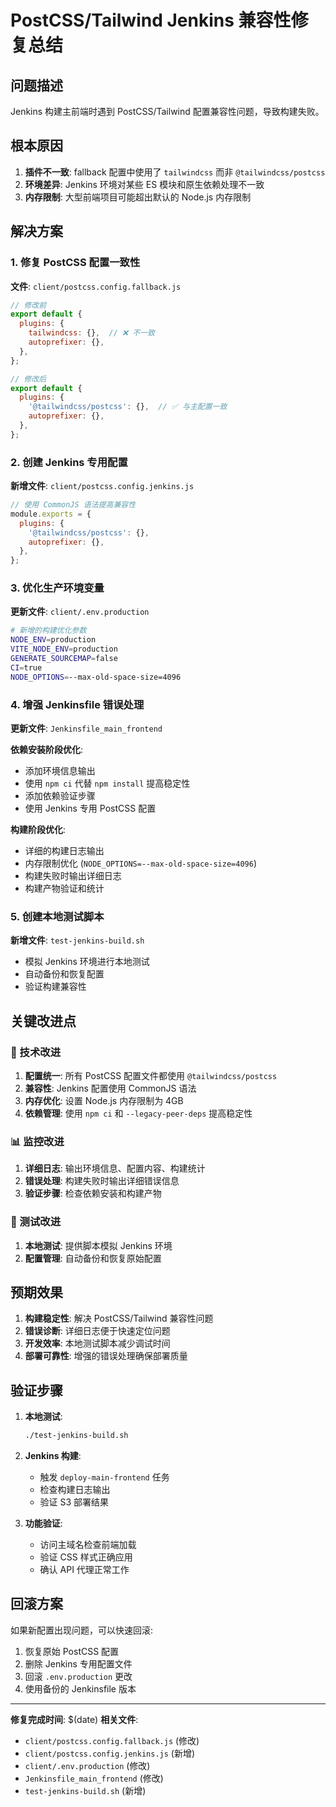 # PostCSS/Tailwind Jenkins 兼容性修复总结

## 问题描述
Jenkins 构建主前端时遇到 PostCSS/Tailwind 配置兼容性问题，导致构建失败。

## 根本原因
1. **插件不一致**: fallback 配置中使用了 `tailwindcss` 而非 `@tailwindcss/postcss`
2. **环境差异**: Jenkins 环境对某些 ES 模块和原生依赖处理不一致
3. **内存限制**: 大型前端项目可能超出默认的 Node.js 内存限制

## 解决方案

### 1. 修复 PostCSS 配置一致性
**文件**: `client/postcss.config.fallback.js`
```javascript
// 修改前
export default {
  plugins: {
    tailwindcss: {},  // ❌ 不一致
    autoprefixer: {},
  },
};

// 修改后
export default {
  plugins: {
    '@tailwindcss/postcss': {},  // ✅ 与主配置一致
    autoprefixer: {},
  },
};
```

### 2. 创建 Jenkins 专用配置
**新增文件**: `client/postcss.config.jenkins.js`
```javascript
// 使用 CommonJS 语法提高兼容性
module.exports = {
  plugins: {
    '@tailwindcss/postcss': {},
    autoprefixer: {},
  },
};
```

### 3. 优化生产环境变量
**更新文件**: `client/.env.production`
```bash
# 新增的构建优化参数
NODE_ENV=production
VITE_NODE_ENV=production
GENERATE_SOURCEMAP=false
CI=true
NODE_OPTIONS=--max-old-space-size=4096
```

### 4. 增强 Jenkinsfile 错误处理
**更新文件**: `Jenkinsfile_main_frontend`

**依赖安装阶段优化**:
- 添加环境信息输出
- 使用 `npm ci` 代替 `npm install` 提高稳定性
- 添加依赖验证步骤
- 使用 Jenkins 专用 PostCSS 配置

**构建阶段优化**:
- 详细的构建日志输出
- 内存限制优化 (`NODE_OPTIONS=--max-old-space-size=4096`)
- 构建失败时输出详细日志
- 构建产物验证和统计

### 5. 创建本地测试脚本
**新增文件**: `test-jenkins-build.sh`
- 模拟 Jenkins 环境进行本地测试
- 自动备份和恢复配置
- 验证构建兼容性

## 关键改进点

### 🔧 技术改进
1. **配置统一**: 所有 PostCSS 配置文件都使用 `@tailwindcss/postcss`
2. **兼容性**: Jenkins 配置使用 CommonJS 语法
3. **内存优化**: 设置 Node.js 内存限制为 4GB
4. **依赖管理**: 使用 `npm ci` 和 `--legacy-peer-deps` 提高稳定性

### 📊 监控改进
1. **详细日志**: 输出环境信息、配置内容、构建统计
2. **错误处理**: 构建失败时输出详细错误信息
3. **验证步骤**: 检查依赖安装和构建产物

### 🧪 测试改进
1. **本地测试**: 提供脚本模拟 Jenkins 环境
2. **配置管理**: 自动备份和恢复原始配置

## 预期效果

1. **构建稳定性**: 解决 PostCSS/Tailwind 兼容性问题
2. **错误诊断**: 详细日志便于快速定位问题
3. **开发效率**: 本地测试脚本减少调试时间
4. **部署可靠性**: 增强的错误处理确保部署质量

## 验证步骤

1. **本地测试**:
   ```bash
   ./test-jenkins-build.sh
   ```

2. **Jenkins 构建**:
   - 触发 `deploy-main-frontend` 任务
   - 检查构建日志输出
   - 验证 S3 部署结果

3. **功能验证**:
   - 访问主域名检查前端加载
   - 验证 CSS 样式正确应用
   - 确认 API 代理正常工作

## 回滚方案

如果新配置出现问题，可以快速回滚:

1. 恢复原始 PostCSS 配置
2. 删除 Jenkins 专用配置文件
3. 回滚 `.env.production` 更改
4. 使用备份的 Jenkinsfile 版本

---

**修复完成时间**: $(date)
**相关文件**:
- `client/postcss.config.fallback.js` (修改)
- `client/postcss.config.jenkins.js` (新增)
- `client/.env.production` (修改)
- `Jenkinsfile_main_frontend` (修改)
- `test-jenkins-build.sh` (新增)
